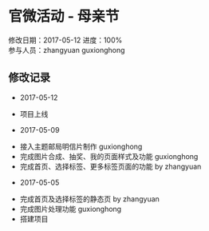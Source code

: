 # 官微活动 - 母亲节
修改日期：2017-05-12
进度：100%  
参与人员：zhangyuan guxionghong

## 修改记录
- 2017-05-12
* 项目上线

- 2017-05-09
* 接入主题邮局明信片制作 guxionghong
* 完成图片合成、抽奖、我的页面样式及功能 guxionghong
* 完成首页、选择标签、更多标签页面的功能   by zhangyuan

- 2017-05-05
 * 完成首页及选择标签的静态页 by zhangyuan
 * 完成图片处理功能 guxionghong
 * 搭建项目
